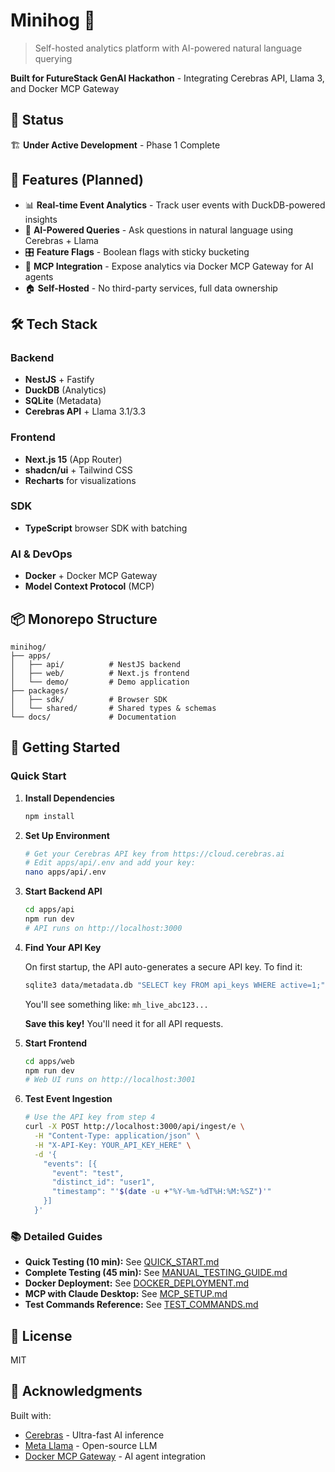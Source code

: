 # Minihog 🦔

> Self-hosted analytics platform with AI-powered natural language querying

**Built for FutureStack GenAI Hackathon** - Integrating Cerebras API, Llama 3, and Docker MCP Gateway

## 🚀 Status

🏗️ **Under Active Development** - Phase 1 Complete

## 🎯 Features (Planned)

- 📊 **Real-time Event Analytics** - Track user events with DuckDB-powered insights
- 🤖 **AI-Powered Queries** - Ask questions in natural language using Cerebras + Llama
- 🎛️ **Feature Flags** - Boolean flags with sticky bucketing
- 🔌 **MCP Integration** - Expose analytics via Docker MCP Gateway for AI agents
- 🏠 **Self-Hosted** - No third-party services, full data ownership

## 🛠️ Tech Stack

### Backend
- **NestJS** + Fastify
- **DuckDB** (Analytics)
- **SQLite** (Metadata)
- **Cerebras API** + Llama 3.1/3.3

### Frontend
- **Next.js 15** (App Router)
- **shadcn/ui** + Tailwind CSS
- **Recharts** for visualizations

### SDK
- **TypeScript** browser SDK with batching

### AI & DevOps
- **Docker** + Docker MCP Gateway
- **Model Context Protocol** (MCP)

## 📦 Monorepo Structure

```
minihog/
├── apps/
│   ├── api/          # NestJS backend
│   ├── web/          # Next.js frontend
│   └── demo/         # Demo application
├── packages/
│   ├── sdk/          # Browser SDK
│   └── shared/       # Shared types & schemas
└── docs/             # Documentation
```

## 🚀 Getting Started

### Quick Start

1. **Install Dependencies**
   ```bash
   npm install
   ```

2. **Set Up Environment**
   ```bash
   # Get your Cerebras API key from https://cloud.cerebras.ai
   # Edit apps/api/.env and add your key:
   nano apps/api/.env
   ```

3. **Start Backend API**
   ```bash
   cd apps/api
   npm run dev
   # API runs on http://localhost:3000
   ```

4. **Find Your API Key**
   
   On first startup, the API auto-generates a secure API key. To find it:
   ```bash
   sqlite3 data/metadata.db "SELECT key FROM api_keys WHERE active=1;"
   ```
   
   You'll see something like: `mh_live_abc123...`
   
   **Save this key!** You'll need it for all API requests.

5. **Start Frontend**
   ```bash
   cd apps/web
   npm run dev
   # Web UI runs on http://localhost:3001
   ```

6. **Test Event Ingestion**
   ```bash
   # Use the API key from step 4
   curl -X POST http://localhost:3000/api/ingest/e \
     -H "Content-Type: application/json" \
     -H "X-API-Key: YOUR_API_KEY_HERE" \
     -d '{
       "events": [{
         "event": "test",
         "distinct_id": "user1",
         "timestamp": "'$(date -u +"%Y-%m-%dT%H:%M:%SZ")'"
       }]
     }'
   ```

### 📚 Detailed Guides

- **Quick Testing (10 min):** See [QUICK_START.md](./QUICK_START.md)
- **Complete Testing (45 min):** See [MANUAL_TESTING_GUIDE.md](./MANUAL_TESTING_GUIDE.md)
- **Docker Deployment:** See [DOCKER_DEPLOYMENT.md](./DOCKER_DEPLOYMENT.md)
- **MCP with Claude Desktop:** See [MCP_SETUP.md](./MCP_SETUP.md)
- **Test Commands Reference:** See [TEST_COMMANDS.md](./TEST_COMMANDS.md)

## 📝 License

MIT

## 🙏 Acknowledgments

Built with:
- [Cerebras](https://cerebras.ai/) - Ultra-fast AI inference
- [Meta Llama](https://llama.com/) - Open-source LLM
- [Docker MCP Gateway](https://www.docker.com/products/mcp-catalog-and-toolkit/) - AI agent integration
